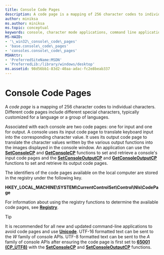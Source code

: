 ```yaml
---
title: Console Code Pages
description: A code page is a mapping of 256 character codes to individual characters. Different code pages include different special characters, typically customized for a language or a group of languages.
author: miniksa
ms.author: miniksa
ms.topic: conceptual
keywords: console, character mode applications, command line applications, terminal applications, console api
MS-HAID:
- '\_win32\_console\_code\_pages'
- 'base.console\_code\_pages'
- 'consoles.console\_code\_pages'
MSHAttr:
- 'PreferredSiteName:MSDN'
- 'PreferredLib:/library/windows/desktop'
ms.assetid: 98d56bb1-83d2-40aa-adac-fc2e8beab337
---
```


# Console Code Pages

A *code page* is a mapping of 256 character codes to individual characters. Different code pages include different special characters, typically customized for a language or a group of languages.

Associated with each console are two code pages: one for input and one for output. A console uses its input code page to translate keyboard input into the corresponding character value. It uses its output code page to translate the character values written by the various output functions into the images displayed in the console window. An application can use the [**SetConsoleCP**](setconsolecp.md) and [**GetConsoleCP**](getconsolecp.md) functions to set and retrieve a console's input code pages and the [**SetConsoleOutputCP**](setconsoleoutputcp.md) and [**GetConsoleOutputCP**](getconsoleoutputcp.md) functions to set and retrieve its output code pages.

The identifiers of the code pages available on the local computer are stored in the registry under the following key.

**HKEY\_LOCAL\_MACHINE\\SYSTEM\\CurrentControlSet\\Control\\Nls\\CodePage**

For information about using the registry functions to determine the available code pages, see [**Registry**](https://msdn.microsoft.com/library/windows/desktop/ms724871).

> [!TIP]
> It is recommended for all new and updated command-line applications to avoid code pages and use **[Unicode](https://docs.microsoft.com/windows/win32/intl/unicode)**. UTF-16 formatted text can be sent to the *W* family of console APIs. UTF-8 formatted text can be sent to the *A* family of console APIs after ensuring the code page is first set to **[65001 (CP_UTF8)](https://docs.microsoft.com/en-us/windows/win32/intl/code-page-identifiers)** with the [**SetConsoleCP**](setconsolecp.md) and [**SetConsoleOutputCP**](setconsoleoutputcp.md) functions.
